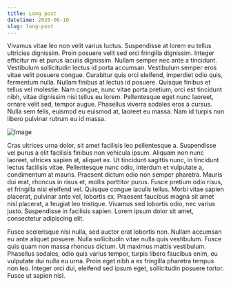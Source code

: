 ```yaml
---
title: Long post
datetime: 2020-06-10
slug: long-post
---
```

Vivamus vitae leo non velit varius luctus. Suspendisse at lorem eu tellus ultricies dignissim. Proin posuere velit sed orci fringilla dignissim. Integer efficitur mi et purus iaculis dignissim. Nullam semper nec ante a tincidunt. Vestibulum sollicitudin lectus id porta accumsan. Vestibulum semper eros vitae velit posuere congue. Curabitur quis orci eleifend, imperdiet odio quis, fermentum nulla. Nullam finibus at lectus id posuere. Quisque finibus et tellus vel molestie. Nam congue, nunc vitae porta pretium, orci est tincidunt nibh, vitae dignissim nisi tellus eu lorem. Pellentesque eget nunc laoreet, ornare velit sed, tempor augue. Phasellus viverra sodales eros a cursus. Nulla sem felis, euismod eu euismod at, laoreet eu massa. Nam id turpis non libero pulvinar rutrum eu id massa.

![Image](https://picsum.photos/seed/picsum/640/480)

Cras ultrices urna dolor, sit amet facilisis leo pellentesque a. Suspendisse vel purus a elit facilisis finibus non vehicula ipsum. Aliquam non nunc laoreet, ultrices sapien at, aliquet ex. Ut tincidunt sagittis nunc, in tincidunt lectus facilisis vitae. Pellentesque nunc odio, interdum et vulputate a, condimentum at mauris. Praesent dictum odio non semper pharetra. Mauris dui erat, rhoncus in risus et, mollis porttitor purus. Fusce pretium odio risus, et fringilla nisi eleifend vel. Quisque congue iaculis tellus. Morbi vitae sapien placerat, pulvinar ante vel, lobortis ex. Praesent faucibus magna sit amet nisl placerat, a feugiat leo tristique. Vivamus sed lobortis odio, nec varius justo. Suspendisse in facilisis sapien. Lorem ipsum dolor sit amet, consectetur adipiscing elit.

Fusce scelerisque nisi nulla, sed auctor erat lobortis non. Nullam accumsan eu ante aliquet posuere. Nulla sollicitudin vitae nulla quis vestibulum. Fusce quis quam non massa rhoncus dictum. Ut maximus mattis vestibulum. Phasellus sodales, odio quis varius tempor, turpis libero faucibus enim, eu vulputate dui nulla eu urna. Proin eget nibh a ex fringilla pharetra tempus non leo. Integer orci dui, eleifend sed ipsum eget, sollicitudin posuere tortor. Fusce ut sapien nisl.
